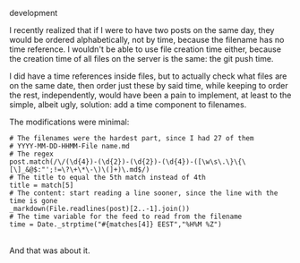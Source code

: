 development

I recently realized that if I were to have two posts on the same day, they would be ordered alphabetically, not by time, because the filename has no time reference. I wouldn't be able to use file creation time either, because the creation time of all files on the server is the same: the git push time.

I did have a time references inside files, but to actually check what files are on the same date, then order just these by said time, while keeping to order the rest, independently, would have been a pain to implement, at least to the simple, albeit ugly, solution: add a time component to filenames.

The modifications were minimal: 

```
# The filenames were the hardest part, since I had 27 of them
# YYYY-MM-DD-HHMM-File name.md
# The regex
post.match(/\/(\d{4})-(\d{2})-(\d{2})-(\d{4})-([\w\s\.\}\{\[\]_&@$:"';!=\?\+\*\-\)\(]+)\.md$/) 
# The title to equal the 5th match instead of 4th
title = match[5]
# The content: start reading a line sooner, since the line with the time is gone
_markdown(File.readlines(post)[2..-1].join())
# The time variable for the feed to read from the filename
time = Date._strptime("#{matches[4]} EEST","%H%M %Z")
```

<br>
And that was about it.